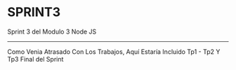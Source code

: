 # SPRINT3
Sprint 3 del Modulo 3 Node JS
_________________________

Como Venia Atrasado Con Los Trabajos, Aquí Estaría Incluido Tp1 - Tp2 Y Tp3 Final del Sprint
